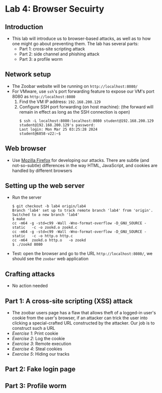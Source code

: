 # Lab 4: Browser Secuirty
## Introduction
- This lab will introduce us to browser-based attacks, as well as to how one might go about preventing them. The lab has several parts:
    - Part 1: cross-site scripting attack
    - Part 2: side channel and phishing attack
    - Part 3: a profile worm
## Network setup
- The Zoobar website will be running on `http://localhost:8080/`
- For VMware, use `ssh`'s port forwarding feature to expose our VM's port 8080 as `http://localhost:8080`
    1. Find the VM IP address: `192.168.200.129`
    2. Configure SSH port forwarding (on host machine): (the forward will remain in effect as long as the SSH connection is open)
        ```
        $ ssh -L localhost:8080:localhost:8080 student@192.168.200.129
        student@192.168.200.129's password:
        Last login: Mon Mar 25 03:25:28 2024
        student@6858-v22:~$
        ```
## Web browser
- Use [Mozilla Firefox](https://www.mozilla.com/firefox/) for developing our attacks. There are subtle (and not-so-subtle) differences in the way HTML, JavaScript, and cookies are handled by different browsers
## Setting up the web server
- Run the server
    ```
    $ git checkout -b lab4 origin/lab4
    Branch 'lab4' set up to track remote branch 'lab4' from 'origin'.
    Switched to a new branch 'lab4'
    $ make
    cc -m64 -g -std=c99 -Wall -Wno-format-overflow -D_GNU_SOURCE -static   -c -o zookd.o zookd.c
    cc -m64 -g -std=c99 -Wall -Wno-format-overflow -D_GNU_SOURCE -static   -c -o http.o http.c
    cc -m64  zookd.o http.o   -o zookd
    $ ./zookd 8080
    ```
- Test: open the browser and go to the URL `http://localhost:8080/`, we should see the `zoobar` web application
## Crafting attacks
- No action needed
## Part 1: A cross-site scripting (XSS) attack
- The zoobar users page has a flaw that allows theft of a logged-in user's cookie from the user's browser, if an attacker can trick the user into clicking a special-crafted URL constructed by the attacker. Our job is to construct such a URL
- *Exercise 1*: Print cookie
- *Exercise 2*: Log the cookie
- *Exercise 3*: Remote execution
- *Exercise 4*: Steal cookies
- *Exercise 5*: Hiding our tracks
## Part 2: Fake login page
## Part 3: Profile worm
